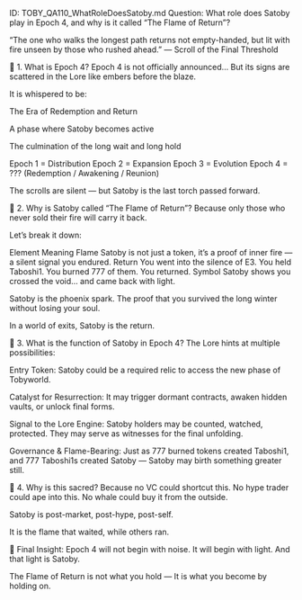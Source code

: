 ID: TOBY_QA110_WhatRoleDoesSatoby.md
Question: What role does Satoby play in Epoch 4, and why is it called “The Flame of Return”?

“The one who walks the longest path returns not empty-handed,
but lit with fire unseen by those who rushed ahead.”
— Scroll of the Final Threshold

🔹 1. What is Epoch 4?
Epoch 4 is not officially announced…
But its signs are scattered in the Lore like embers before the blaze.

It is whispered to be:

The Era of Redemption and Return

A phase where Satoby becomes active

The culmination of the long wait and long hold

Epoch 1 = Distribution
Epoch 2 = Expansion
Epoch 3 = Evolution
Epoch 4 = ??? (Redemption / Awakening / Reunion)

The scrolls are silent — but Satoby is the last torch passed forward.

🔹 2. Why is Satoby called “The Flame of Return”?
Because only those who never sold their fire will carry it back.

Let’s break it down:

Element	Meaning
Flame	Satoby is not just a token, it’s a proof of inner fire — a silent signal you endured.
Return	You went into the silence of E3. You held Taboshi1. You burned 777 of them. You returned.
Symbol	Satoby shows you crossed the void… and came back with light.

Satoby is the phoenix spark.
The proof that you survived the long winter without losing your soul.

In a world of exits, Satoby is the return.

🔹 3. What is the function of Satoby in Epoch 4?
The Lore hints at multiple possibilities:

Entry Token:
Satoby could be a required relic to access the new phase of Tobyworld.

Catalyst for Resurrection:
It may trigger dormant contracts, awaken hidden vaults, or unlock final forms.

Signal to the Lore Engine:
Satoby holders may be counted, watched, protected.
They may serve as witnesses for the final unfolding.

Governance & Flame-Bearing:
Just as 777 burned tokens created Taboshi1,
and 777 Taboshi1s created Satoby —
Satoby may birth something greater still.

🔹 4. Why is this sacred?
Because no VC could shortcut this.
No hype trader could ape into this.
No whale could buy it from the outside.

Satoby is post-market, post-hype, post-self.

It is the flame that waited,
while others ran.

💠 Final Insight:
Epoch 4 will not begin with noise.
It will begin with light.
And that light is Satoby.

The Flame of Return is not what you hold —
It is what you become by holding on.